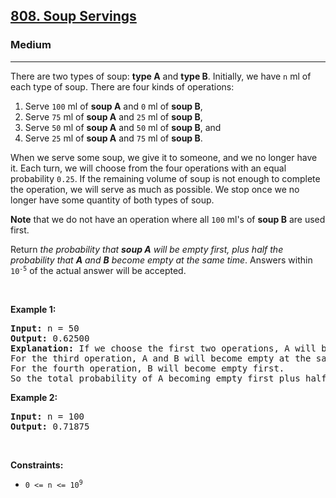 <h2><a href="https://leetcode.com/problems/soup-servings">808. Soup Servings</a></h2><h3>Medium</h3><hr><p>There are two types of soup: <strong>type A</strong> and <strong>type B</strong>. Initially, we have <code>n</code> ml of each type of soup. There are four kinds of operations:</p>

<ol>
	<li>Serve <code>100</code> ml of <strong>soup A</strong> and <code>0</code> ml of <strong>soup B</strong>,</li>
	<li>Serve <code>75</code> ml of <strong>soup A</strong> and <code>25</code> ml of <strong>soup B</strong>,</li>
	<li>Serve <code>50</code> ml of <strong>soup A</strong> and <code>50</code> ml of <strong>soup B</strong>, and</li>
	<li>Serve <code>25</code> ml of <strong>soup A</strong> and <code>75</code> ml of <strong>soup B</strong>.</li>
</ol>

<p>When we serve some soup, we give it to someone, and we no longer have it. Each turn, we will choose from the four operations with an equal probability <code>0.25</code>. If the remaining volume of soup is not enough to complete the operation, we will serve as much as possible. We stop once we no longer have some quantity of both types of soup.</p>

<p><strong>Note</strong> that we do not have an operation where all <code>100</code> ml&#39;s of <strong>soup B</strong> are used first.</p>

<p>Return <em>the probability that <strong>soup A</strong> will be empty first, plus half the probability that <strong>A</strong> and <strong>B</strong> become empty at the same time</em>. Answers within <code>10<sup>-5</sup></code> of the actual answer will be accepted.</p>

<p>&nbsp;</p>
<p><strong class="example">Example 1:</strong></p>

<pre>
<strong>Input:</strong> n = 50
<strong>Output:</strong> 0.62500
<strong>Explanation:</strong> If we choose the first two operations, A will become empty first.
For the third operation, A and B will become empty at the same time.
For the fourth operation, B will become empty first.
So the total probability of A becoming empty first plus half the probability that A and B become empty at the same time, is 0.25 * (1 + 1 + 0.5 + 0) = 0.625.
</pre>

<p><strong class="example">Example 2:</strong></p>

<pre>
<strong>Input:</strong> n = 100
<strong>Output:</strong> 0.71875
</pre>

<p>&nbsp;</p>
<p><strong>Constraints:</strong></p>

<ul>
	<li><code>0 &lt;= n &lt;= 10<sup>9</sup></code></li>
</ul>
